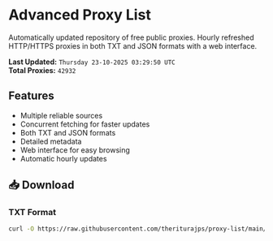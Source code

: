 # Advanced Proxy List

Automatically updated repository of free public proxies. Hourly refreshed HTTP/HTTPS proxies in both TXT and JSON formats with a web interface.

**Last Updated:** `Thursday 23-10-2025 03:29:50 UTC`  
**Total Proxies:** `42932`

## Features
- Multiple reliable sources
- Concurrent fetching for faster updates
- Both TXT and JSON formats
- Detailed metadata
- Web interface for easy browsing
- Automatic hourly updates

## 📥 Download

### TXT Format
```bash
curl -O https://raw.githubusercontent.com/theriturajps/proxy-list/main/proxies.txt